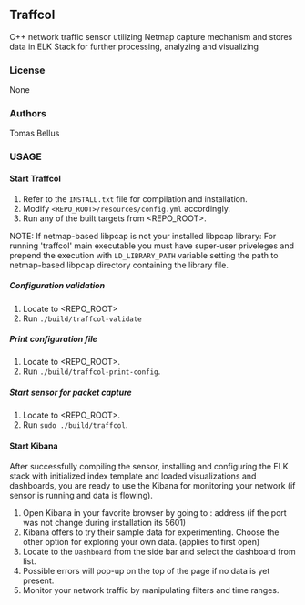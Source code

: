 ## Traffcol

C++ network traffic sensor utilizing Netmap capture mechanism and stores data in ELK Stack for further processing, analyzing and visualizing

### License

None

### Authors

Tomas Bellus

### USAGE
#### Start Traffcol

1. Refer to the `INSTALL.txt` file for compilation and installation.
2. Modify `<REPO_ROOT>/resources/config.yml` accordingly.
3. Run any of the built targets from <REPO_ROOT>.

NOTE: If netmap-based libpcap is not your installed libpcap library:
For running 'traffcol' main executable you must have super-user priveleges
and prepend the execution with `LD_LIBRARY_PATH` variable setting the path to
netmap-based libpcap directory containing the library file.

##### Configuration validation
1. Locate to <REPO_ROOT>
2. Run `./build/traffcol-validate`

##### Print configuration file
1. Locate to <REPO_ROOT>.
2. Run `./build/traffcol-print-config`.

##### Start sensor for packet capture
1. Locate to <REPO_ROOT>.
2. Run `sudo ./build/traffcol`.

#### Start Kibana

After successfully compiling the sensor, installing and configuring the ELK
stack with initialized index template and loaded visualizations and dashboards,
you are ready to use the Kibana for monitoring your network (if sensor is
running and data is flowing).

1. Open Kibana in your favorite browser by going to <host>:<port> address (if
   the port was not change during installation its 5601)
2. Kibana offers to try their sample data for experimenting. Choose the other
   option for exploring your own data. (applies to first open)
3. Locate to the `Dashboard` from the side bar and select the dashboard from
   list.
4. Possible errors will pop-up on the top of the page if no data is yet
   present.
5. Monitor your network traffic by manipulating filters and time ranges. 
